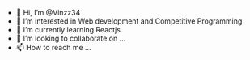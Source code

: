 - 👋 Hi, I’m @Vinzz34
- 👀 I’m interested in Web development and Competitive Programming
- 🌱 I’m currently learning Reactjs
- 💞️ I’m looking to collaborate on ...
- 📫 How to reach me ...

<!---
Vinzz34/Vinzz34 is a ✨ special ✨ repository because its `README.md` (this file) appears on your GitHub profile.
You can click the Preview link to take a look at your changes.
--->
